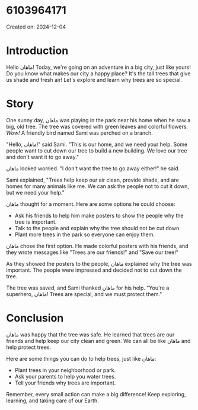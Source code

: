 # 6103964171

Created on: 2024-12-04

**Introduction**
===============

Hello ماهان! Today, we're going on an adventure in a big city, just like yours! Do you know what makes our city a happy place? It's the tall trees that give us shade and fresh air! Let's explore and learn why trees are so special.

**Story**
=======

One sunny day, ماهان was playing in the park near his home when he saw a big, old tree. The tree was covered with green leaves and colorful flowers. *Wow!* A friendly bird named Sami was perched on a branch.

"Hello, ماهان!" said Sami. "This is our home, and we need your help. Some people want to cut down our tree to build a new building. We love our tree and don't want it to go away."

ماهان looked worried. "I don't want the tree to go away either!" he said.

Sami explained, "Trees help keep our air clean, provide shade, and are homes for many animals like me. We can ask the people not to cut it down, but we need your help."

ماهان thought for a moment. Here are some options he could choose:

*   Ask his friends to help him make posters to show the people why the tree is important.
*   Talk to the people and explain why the tree should not be cut down.
*   Plant more trees in the park so everyone can enjoy them.

ماهان chose the first option. He made colorful posters with his friends, and they wrote messages like "Trees are our friends!" and "Save our tree!"

As they showed the posters to the people, ماهان explained why the tree was important. The people were impressed and decided not to cut down the tree.

The tree was saved, and Sami thanked ماهان for his help. "You're a superhero, ماهان! Trees are special, and we must protect them."

**Conclusion**
============

ماهان was happy that the tree was safe. He learned that trees are our friends and help keep our city clean and green. We can all be like ماهان and help protect trees.

Here are some things you can do to help trees, just like ماهان:

*   Plant trees in your neighborhood or park.
*   Ask your parents to help you water trees.
*   Tell your friends why trees are important.

Remember, every small action can make a big difference! Keep exploring, learning, and taking care of our Earth.